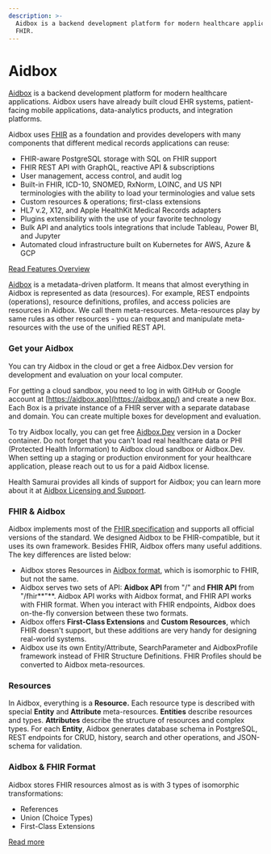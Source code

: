 ```yaml
---
description: >-
  Aidbox is a backend development platform for modern healthcare applications on
  FHIR.
---
```


# Aidbox

[Aidbox](https://www.health-samurai.io/aidbox) is a backend development platform for modern healthcare applications. Aidbox users have already built cloud EHR systems, patient-facing mobile applications, data-analytics products, and integration platforms.

Aidbox uses [FHIR](https://www.hl7.org/fhir/overview.html) as a foundation and provides developers with many components that different medical records applications can reuse:

* FHIR-aware PostgreSQL storage with SQL on FHIR support
* FHIR REST API with GraphQL, reactive API & subscriptions
* User management, access control, and audit log
* Built-in FHIR, ICD-10, SNOMED, RxNorm, LOINC, and US NPI terminologies with the ability to load your terminologies and value sets
* Custom resources & operations; first-class extensions
* HL7 v.2, X12, and Apple HealthKit Medical Records adapters
* Plugins extensibility with the use of your favorite technology
* Bulk API and analytics tools integrations that include Tableau, Power BI, and Jupyter
* Automated cloud infrastructure built on Kubernetes for AWS, Azure & GCP

​[Read Features Overview](https://docs.aidbox.app/features)​

​[Aidbox](https://www.health-samurai.io/aidbox) is a metadata-driven platform. It means that almost everything in Aidbox is represented as data \(resources\). For example, REST endpoints \(operations\), resource definitions, profiles, and access policies are resources in Aidbox. We call them meta-resources. Meta-resources play by same rules as other resources - you can request and manipulate meta-resources with the use of the unified REST API.

### Get your Aidbox

You can try Aidbox in the cloud or get a free Aidbox.Dev version for development and evaluation on your local computer.

For getting a cloud sandbox, you need to log in with GitHub or Google account at [https://aidbox.app](https://aidbox.app/) and create a new Box. Each Box is a private instance of a FHIR server with a separate database and domain. You can create multiple boxes for development and evaluation.

To try Aidbox locally, you can get free [Aidbox.Dev](https://docs.aidbox.app/installation/setup-aidbox.dev) version in a Docker container. Do not forget that you can't load real healthcare data or PHI \(Protected Health Information\) to Aidbox cloud sandbox or Aidbox.Dev. When setting up a staging or production environment for your healthcare application, please reach out to us for a paid Aidbox license.

Health Samurai provides all kinds of support for Aidbox; you can learn more about it at [Aidbox Licensing and Support](https://docs.aidbox.app/editions-and-pricing).

### FHIR & Aidbox

Aidbox implements most of the [FHIR specification](https://www.hl7.org/fhir/) and supports all official versions of the standard. We designed Aidbox to be FHIR-compatible, but it uses its own framework. Besides FHIR, Aidbox offers many useful additions. The key differences are listed below:

* Aidbox stores Resources in [Aidbox format](https://docs.aidbox.app/basic-concepts/aidbox-and-fhir-formats), which is isomorphic to FHIR, but not the same.
* Aidbox serves two sets of API: **Aidbox API** from "/" and **FHIR API** from "/fhir**"**. Aidbox API works with Aidbox format, and FHIR API works with FHIR format. When you interact with FHIR endpoints, Aidbox does on-the-fly conversion between these two formats.
* Aidbox offers **First-Class Extensions** and **Custom Resources**, which FHIR doesn't support, but these additions are very handy for designing real-world systems.
* Aidbox use its own Entity/Attribute, SearchParameter and AidboxProfile framework instead of FHIR Structure Definitions. FHIR Profiles should be converted to Aidbox meta-resources.

### Resources

In Aidbox, everything is a **Resource.** Each resource type is described with special **Entity** and **Attribute** meta-resources. **Entities** describe resources and types. **Attributes** describe the structure of resources and complex types. For each **Entity**, Aidbox generates database schema in PostgreSQL, REST endpoints for CRUD, history, search and other operations, and JSON-schema for validation.

### Aidbox & FHIR Format

Aidbox stores FHIR resources almost as is with 3 types of isomorphic transformations:

* References
* Union \(Choice Types\)
* First-Class Extensions

[Read more](https://docs.aidbox.app/basic-concepts/aidbox-and-fhir-formats)

